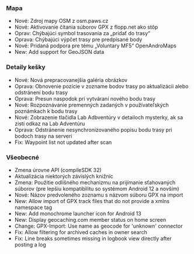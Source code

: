 ### Mapa
- Nové: Zdroj mapy OSM z osm.paws.cz
- Nové: Aktivovanie čítania súborov GPX z flopp.net ako stôp
- Oprav: Chýbajúci symbol trasovania za „pridať do trasy“
- Oprava: Chýbajúci výpčet trasy pre predpísané body
- Nové: Pridaná podpora pre tému „Voluntary MF5“ OpenAndroMaps
- New: Add support for GeoJSON data

### Detaily kešky
- Nové: Nová prepracovanejšia galéria obrázkov
- Oprava: Obnovenie pozície v zozname bodov trasy po aktualizácii alebo odstránení bodu trasy
- Oprava: Presun naspodok pri vytváraní nového bodu trasy
- Nové: Rozpoznávanie premenných zadaných v používateľských poznámkach k bodu trasy
- Nové: Zobrazenie tlačidla Lab Adbventúry v detailoch mysterky, ak sa zistí odkaz na Lab Adventúru
- Oprava: Odstránenie nesynchronizovaného popisu bodu trasy pri bodoch trasy na serveri
- Fix: Waypoint list not updated after scan

### Všeobecné
- Zmena úrovne API (compileSDK 32)
- Aktualizácia niektorých závislých knižníc
- Zmena: Použitie odlišného mechanizmu na prijímanie sťahovaných súborov (pre lepšiu kompatibilitu so systémom Android 12 a novším)
- Nové: Názov predvoleného zoznamu s názvom súboru GPX na import
- New: Allow import of GPX track files that do not provide a xmlns namespace tag
- New: Add monochrome launcher icon for Android 13
- New: Display geocaching.com member status on home screen
- Change: GPX-Import: Use name as geocode for 'unknown' connector
- Fix: Allow filtering for archived caches in owner search
- Fix: Line breaks sometimes missing in logbook view directly after posting a log

